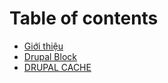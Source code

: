 # Table of contents

* [Giới thiệu](README.md)
* [Drupal Block](drupal-block.md)
* [DRUPAL CACHE](drupal-cache.md)

